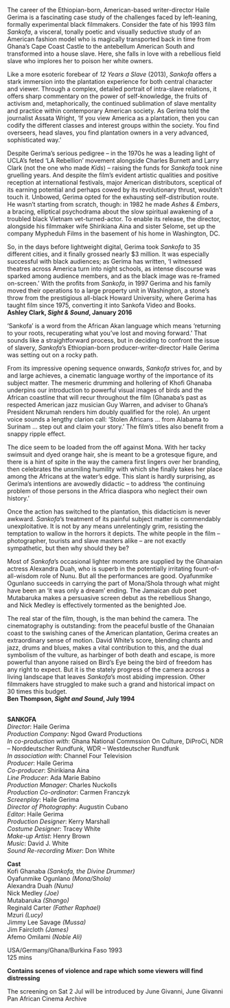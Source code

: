 

The career of the Ethiopian-born, American-based writer-director Haile Gerima is a fascinating case study of the challenges faced by left-leaning, formally experimental black filmmakers. Consider the fate of his 1993 film _Sankofa_, a visceral, tonally poetic and visually seductive study of an American fashion model who is magically transported back in time from Ghana’s Cape Coast Castle to the antebellum American South and transformed into a house slave. Here, she falls in love with a rebellious field slave who implores her to poison her white owners.

Like a more esoteric forebear of _12 Years a Slave_ (2013), _Sankofa_ offers a stark immersion into the plantation experience for both central character and viewer. Through a complex, detailed portrait of intra-slave relations, it offers sharp commentary on the power of self-knowledge, the fruits of activism and, metaphorically, the continued sublimation of slave mentality and practice within contemporary American society. As Gerima told the journalist Assata Wright,  ‘If you view America as a plantation, then you can codify the different classes and interest groups within the society. You find overseers, head slaves, you find plantation owners in a very advanced, sophisticated way.’

Despite Gerima’s serious pedigree – in the 1970s he was a leading light of UCLA’s feted ‘LA Rebellion’ movement alongside Charles Burnett and Larry Clark (not the one who made _Kids_) – raising the funds for _Sankofa_ took nine gruelling years. And despite the film’s evident artistic qualities and positive reception at international festivals, major American distributors, sceptical of its earning potential and perhaps cowed by its revolutionary thrust, wouldn’t touch it. Unbowed, Gerima opted for the exhausting self-distribution route. He wasn’t starting from scratch, though: in 1982 he made _Ashes & Embers_, a bracing, elliptical psychodrama about the slow spiritual awakening of a troubled black Vietnam vet-turned-actor. To enable its release, the director, alongside his filmmaker wife Shirikiana Aina and sister Selome, set up the company Mypheduh Films in the basement of his home in Washington, DC.

So, in the days before lightweight digital, Gerima took _Sankofa_ to 35 different cities, and it finally grossed nearly $3 million. It was especially successful with black audiences; as Gerima has written, ‘I witnessed theatres across America turn into night schools, as intense discourse was sparked among audience members, and as the black image was re-framed on-screen.’ With the profits from _Sankofa_, in 1997 Gerima and his family moved their operations to a large property unit in Washington, a stone’s throw from the prestigious all-black Howard University, where Gerima has taught film since 1975, converting it into Sankofa Video and Books.  
**Ashley Clark, _Sight & Sound_, January 2016**

‘Sankofa’ is a word from the African Akan language which means ‘returning to your roots, recuperating what you’ve lost and moving forward.’ That sounds like a straightforward process, but in deciding to confront the issue of slavery, _Sankofa_’s Ethiopian-born producer-writer-director Haile Gerima was setting out on a rocky path.

From its impressive opening sequence onwards, _Sankofa_ strives for, and by and large achieves, a cinematic language worthy of the importance of its subject matter. The mesmeric drumming and hollering of Khofi Ghanaba underpins our introduction to powerful visual images of birds and the African coastline that will recur throughout the film (Ghanaba’s past as respected American jazz musician Guy Warren, and adviser to Ghana’s President Nkrumah renders him doubly qualified for the role). An urgent voice sounds a lengthy clarion call: ‘Stolen Africans ... from Alabama to Surinam ... step out and claim your story.’ The film’s titles also benefit from a snappy ripple effect.

The dice seem to be loaded from the off against Mona. With her tacky swimsuit and dyed orange hair, she is meant to be a grotesque figure, and there is a hint of spite in the way the camera first lingers over her branding, then celebrates the unsmiling humility with which she finally takes her place among the Africans at the water’s edge. This slant is hardly surprising, as Gerima’s intentions are avowedly didactic – to address ‘the continuing problem of those persons in the Africa diaspora who neglect their own history.’

Once the action has switched to the plantation, this didacticism is never awkward. _Sankofa_’s treatment of its painful subject matter is commendably unexploitative. It is not by any means unrelentingly grim, resisting the temptation to wallow in the horrors it depicts. The white people in the film – photographer, tourists and slave masters alike – are not exactly sympathetic, but then why should they be?

Most of _Sankofa_’s occasional lighter moments are supplied by the Ghanaian actress Alexandra Duah, who is superb in the potentially irritating fount-of-all-wisdom role of Nunu. But all the performances are good. Oyafunmike Ogunlano succeeds in carrying the part of Mona/Shola through what might have been an ‘it was only a dream’ ending. The Jamaican dub poet Mutabaruka makes a persuasive screen debut as the rebellious Shango, and Nick Medley is effectively tormented as the benighted Joe.

The real star of the film, though, is the man behind the camera. The cinematography is outstanding: from the peaceful bustle of the Ghanaian coast to the swishing canes of the American plantation, Gerima creates an extraordinary sense of motion. David White’s score, blending chants and jazz, drums and blues, makes a vital contribution to this, and the dual symbolism of the vulture, as harbinger of both death and escape, is more powerful than anyone raised on Bird’s Eye being the bird of freedom has any right to expect. But it is the stately progress of the camera across a living landscape that leaves _Sankofa_’s most abiding impression. Other filmmakers have struggled to make such a grand and historical impact on 30 times this budget.  
**Ben Thompson, _Sight and Sound_, July 1994**
<br><br>

**SANKOFA**<br>
_Director_: Haile Gerima<br>
_Production Company_: Ngod Gward Productions<br>
_In co-production with_:  Ghana National Commssion On Culture, DiProCi, NDR – Norddeutscher Rundfunk, WDR – Westdeutscher Rundfunk<br>
_In association with_: Channel Four Television<br>
_Producer_: Haile Gerima<br>
_Co-producer_: Shirikiana Aina<br>
_Line Producer_: Ada Marie Babino<br>
_Production Manager_: Charles Nuckolls<br>
_Production Co-ordinator_: Carmen Franczyk<br>
_Screenplay_: Haile Gerima<br>
_Director of Photography_: Augustin Cubano<br>
_Editor_: Haile Gerima<br>
_Production Designer_: Kerry Marshall<br>
_Costume Designer_: Tracey White<br>
_Make-up Artist_: Henry Brown<br>
_Music_: David J. White<br>
_Sound Re-recording Mixer_: Don White<br>

**Cast**<br>
Kofi Ghanaba _(Sankofa, the Divine Drummer)_<br>
Oyafunmike Ogunlano _(Mona/Shola)_<br>
Alexandra Duah _(Nunu)_<br>
Nick Medley _(Joe)_<br>
Mutabaruka _(Shango)_<br>
Reginald Carter _(Father Raphael)_<br>
Mzuri _(Lucy)_<br>
Jimmy Lee Savage _(Mussa)_<br>
Jim Faircloth _(James)_<br>
Afemo Omilami _(Noble Ali)_<br>

USA/Germany/Ghana/Burkina Faso 1993<br>
125 mins

**Contains scenes of violence and rape which some viewers will find distressing**

The screening on Sat 2 Jul will be introduced by June Givanni, June Givanni Pan African  Cinema Archive<br>
<br>
<!--stackedit_data:
eyJoaXN0b3J5IjpbOTc1NDUzNTZdfQ==
-->